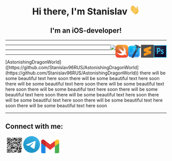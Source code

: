 <h1 align="center"> Hi there, I'm Stanislav <img src="images/Hi.gif" height="32" width="32"></h1>
<h2 align="center">I'm an iOS-developer!</h2>
<hr>

<a href="https://www.adobe.com/ru/products/photoshop.html" target="_blank"> 
	<img align="right"  width="40" src="images/photoshop.svg"/></a>
<a href="https://www.sublimetext.com" target="_blank"> 
	<img align="right"  width="40" src="images/sublime-text.svg"/></a>
<a href="https://developer.apple.com" target="_blank"> 
	<img align="right"  width="40" src="images/xcode.svg"/></a>
<a href="https://developer.apple.com/swift" target="_blank"> 
	<img align="right"  width="40" src="images/swift.svg"/></a>
<a href="https://www.codewars.com/users/Stanislav96RUS" target="_blank"> 
	<img align="right" src="https://www.codewars.com/users/Stanislav96RUS/badges/large"/></a>
<hr>
<hr>
<hr>
[AstonishingDragonWorld]([https://github.com/Stanislav96RUS/AstonishingDragonWorld](https://github.com/Stanislav96RUS/AstonishingDragonWorld))
 there will be some beautiful text here soon  
 there will be some beautiful text here soon  
 there will be some beautiful text here soon  
 there will be some beautiful text here soon  
 there will be some beautiful text here soon  
 there will be some beautiful text here soon  
 there will be some beautiful text here soon  
 there will be some beautiful text here soon  
 there will be some beautiful text here soon  
 there will be some beautiful text here soon  
 
<hr>

## Connect with me:
<a><img align="left"  width="56" src="images/WhatsApp.png"/></a>
<a href="http://t.me/StanWhiteZ" target="_blank"> 
	<img align="left"  width="52" src="images/telegram.svg"/></a>
<a href="mailto:malyukovstanislav@gmail.com" target="_blank"> 
	<img align="left"  width="64" src="images/gmail.svg"/></a>

